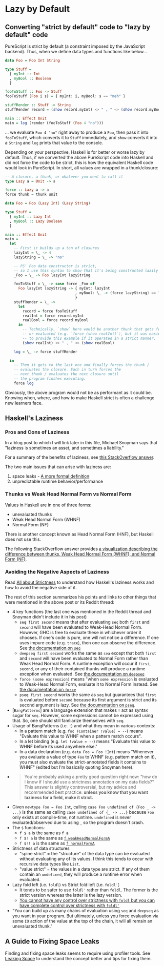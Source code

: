 # Lazy by Default

## Converting "strict by default" code to "lazy by default" code

PureScript is strict by default (a constraint imposed by the JavaScript backend). Thus, when we define data types and functions like below...
```purescript
data Foo = Foo Int String

type Stuff =
  { myInt :: Int
  , myBool :: Boolean
  }

fooToStuff :: Foo -> Stuff
fooToStuff (Foo i s) = { myInt: i, myBool: s == "meh" }

stuffRender :: Stuff -> String
stuffRender record = (show record.myInt) <> " , " <> (show record.myBool)

main :: Effect Unit
main = log (render (fooToStuff (Foo 4 "no")))
```
... we evaluate `Foo 4 "no"` right away to produce a `Foo`, then pass it into `fooToStuff`, which converts it to `Stuff` immediately, and `show` converts it into a `String` and `log` prints that value to the console.

Depending on your perspective, Haskell is for better or worse lazy by default. Thus, if we converted the above PureScript code into Haskell and did not force the code to be strict, this is how the equivalent Haskell code would look in PureScript. In short, all values are wrapped in a thunk/closure:
```purescript
-- A closure, a thunk, or whatever you want to call it
type Lazy a = Unit -> a

force :: Lazy a -> a
force thunk = thunk unit

data Foo = Foo (Lazy Int) (Lazy String)

type Stuff =
  { myInt :: Lazy Int
  , myBool :: Lazy Boolean
  }

main :: Effect Unit
main =
  let
    -- First it builds up a ton of closures
    lazyInt = \_ -> 4
    lazyString = \_ -> "no"

    -- PS' Foo data constructor is strict,
    -- so I use this syntax to show that it's being constructed lazily
    _Foo = \_ -> Foo lazyInt lazyString

    fooToStuff = \_ -> case force _Foo of
      Foo lazyInt lazyString -> { myInt: lazyInt
                                , myBool: \_ -> (force lazyString) == "meh"
                                }
    stuffRender = \_ ->
      let
        record = force fooToStuff
        realInt = force record.myInt
        realBool = force record.myBool
      in
        -- Technically, `show` here would be another thunk that gets forced
        -- or evaluated (e.g. `force (show realInt)`), but it was easier
        -- to provide this example if it operated in a strict manner.
        (show realInt) <> " , " <> (show realBool)

    log = \_ -> force stuffRender

  in
    -- Then it gets to the last one and finally forces the thunk /
    -- evaluates the closure. Each in turn forces the
    -- next thunk / evaluates the next closure until
    -- the program finshes executing.
    force log
```

Obviously, the above program would not be as performant as it could be. Knowing when, where, and how to make Haskell strict is often a challenge new learners face.

## Haskell's Laziness

### Pros and Cons of Laziness

In a blog post to which I will link later in this file, Michael Snoyman says that "laziness is sometimes an asset, and sometimes a liability."

For a summary of the benefits of laziness, see [this StackOverflow answer](https://stackoverflow.com/a/265548/4846512).

The two main issues that can arise with laziness are:
1. space leaks - [A more formal definition](https://stackoverflow.com/a/46007799/4846512)
2. unpredictable runtime behavior/performance

### Thunks vs Weak Head Normal Form vs Normal Form

Values in Haskell are in one of three forms:
- unevaluated thunks
- Weak Head Normal Form (WHNF)
- Normal Form (NF)

There is another concept known as Head Normal Form (HNF), but Haskell does not use this.

The following StackOverflow answer provides [a visualization describing the difference between thunks, Weak Head Normal Form (WHNF), and Normal Form (NF)](https://stackoverflow.com/a/9342882).

### Avoiding the Negative Aspects of Laziness

Read [All about Strictness](https://www.fpcomplete.com/blog/2017/09/all-about-strictness) to understand how Haskell's laziness works and how to avoid the negative side of it.

The rest of this section summarizes his points and links to other things that were mentioned in the above post or its Reddit thread:
- 4 key functions (the last one was mentioned in the Reddit thread and Snoyman didn't include it in his post)
    - `seq first second` means that after evaluating `seq` both `first` and `second` will have been evaluated to Weak-Head Normal Form. However, GHC is free to evaluate these in whichever order it chooses. If one's code is pure, one will not notice a difference. If one uses impure code (e.g. `trace`), then one can observe the difference. See [the documentation on `seq`](https://hackage.haskell.org/package/base-4.12.0.0/docs/Prelude.html#v:seq)
    - `deepseq first second` works the same as `sea` except that both `first` and `second` will have been evaluated to Normal Form rather than Weak Head Normal Form. A runtime exception will occur if `first`, `second`, or any of their contained thunks will produce a runtime exception when evaluated. See [the documentation on `deepseq`](https://hackage.haskell.org/package/deepseq-1.4.4.0/docs/Control-DeepSeq.html#v:deepseq)
    - `force (some expression)` means "when `some expression` is evaluated to Weak-Head Normal Form, evaluate it to Normal Form instead. See [the documentation on `force`](https://hackage.haskell.org/package/deepseq-1.4.4.0/docs/Control-DeepSeq.html#v:force)
    - `pseq first second` works the same as `seq` but guarantees that `first` is evaluated before `second` because its first argument is strict and its second argument is lazy. See [the documentation on `pseq`](https://hackage.haskell.org/package/parallel-3.2.2.0/docs/Control-Parallel.html#v:pseq).
- [`BangPatterns`] are a language extension that makes `!` act as syntax sugar for `seq`. However, some expressions cannot be expressed using that. So, one should still famliarize themselves with `seq`.
- Usage of BangPatterns (i.e. `!`) and what they mean in various contexts:
    - In a pattern match (e.g. `foo (Container !value) = --`) means "Evaluate this value to WHNF when a pattern match occurs".
    - In a let binding (e.g. `let !value = --`) means "Evaluate this value to WHNF before its used anywhere else."
    - In a data declaration (e.g. `data Foo = Foo !Int`) means "Whenever you evaluate a value of type `Foo` to WHNF (e.g. pattern match on it), you must also evaluate the strict-annotated fields it contains to WHNF" (edited but I'm basically quoting Snoyman here).
- > You're probably asking a pretty good question right now: "how do I know if I should use a strictness annotation on my data fields?" This answer is slightly controversial, but my advice and recommended best practice: **unless you know that you want laziness for a field, make it strict.**
- Given `newtype Foo = Foo Int`, calling `case Foo undefined of {Foo _ -> ...}` is the same as calling `case undefined of {_ -> ...}` because `Foo` only exists at compile-time, not runtime. `undefined` is never evaluated/observed due to using `_` so the program doesn't crash.
- The `$` functions:
    - `f $ a` is the same as `f a`
    - `f $! a` is the same as [`f weakHeadNormalFormA`](https://hackage.haskell.org/package/base-4.12.0.0/docs/Prelude.html#v:-36--33-)
    - `f $!! a` is the same as [`f normalFormA`](https://hackage.haskell.org/package/deepseq-1.4.4.0/docs/Control-DeepSeq.html#v:-36--33--33-)
- Strictness of data structures
    - "spine strict" = the "structure" of the data type can be evaluated without evaluating any of its values. I think this tends to occur with recursive data types like `List`.
    - "value strict" = the values in a data type are strict. If any of them contain an `undefined`, they will produce a runtime error when evaluated.
- Lazy fold left (i.e. `foldl`) vs Strict fold left (i.e. `foldl'`)
    - It tends to be safer to use `foldl'` rather than `foldl`. The former is the strict version whereas the latter is the lazy version.
    - [You cannot have any control over strictness with `foldl` but you can have complete control over strictness with `foldl'`](https://www.reddit.com/r/haskell/comments/6zl88c/all_about_strictness/dmwd8z2/)
- "You can build up as many chains of evaluation using `seq` and `deepseq` as you want in your program. But ultimately, unless you force evaluation via some `IO` action of the value at the top of the chain, it will all remain an unevaluated thunk."

## A Guide to Fixing Space Leaks

Finding and fixing space leaks seems to require using profiler tools. See [Leaking Space](https://queue.acm.org/detail.cfm?id=2538488) to understand the concept better and tips for fixing them.
